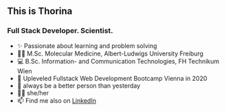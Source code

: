 ## This is Thorina 
### Full Stack Developer. Scientist.

- ✨ Passionate about learning and problem solving
- :scientist: M.Sc. Molecular Medicine, Albert-Ludwigs University Freiburg
- 💻 B.Sc. Information- and Communication Technologies, FH Technikum Wien
- 🚀 Upleveled Fullstack Web Development Bootcamp Vienna in 2020 
- 🌱 always be a better person than yesterday
- 🙋🏻 she/her
- 📫 Find me also on [LinkedIn](https://www.linkedin.com/in/thorina-boenke/)

